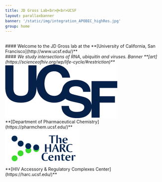 ```yaml
---
title: JD Gross Lab<br>@<br>UCSF
layout: parallaxbanner
banner: '/static/img/integration_APOBEC_highRes.jpg'
group: home
---
```




<br>
#### Welcome to the JD Gross lab at the **[University of California, San Francisco](http://www.ucsf.edu/)**    
<br>
#### <i> We study intersections of RNA, ubiquitin and viruses.</i>
<i> Banner **[art](https://scienceofhiv.org/wp/life-cycle/#restriction)**</i>
<br>






<div class="divider"></div>

<div class="row member">

<div class="col s6 m6 center">
<img class="home-logo" src='/static/img/UCSFlogo.png' alt="UCSF">
<br> **[Department of Pharmaceutical Chemistry](https://pharmchem.ucsf.edu/)** 
</div>

<div class="col s6 m6 center">
<img class="home-logo" src='/static/img/HARC.gif' alt="HARC"> 
<br> **[HIV Accessory & Regulatory Complexes Center](https://harc.ucsf.edu/)** 
</div>

</div>
